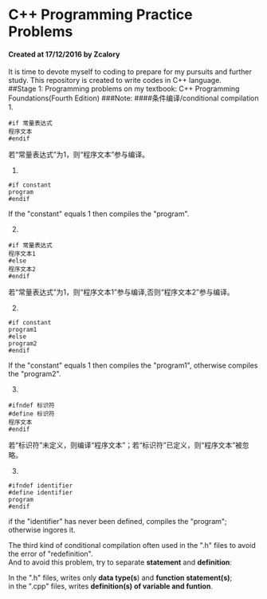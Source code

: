 # C++ Programming Practice Problems
#### Created at 17/12/2016 by Zcalory
It is time to devote myself to coding to prepare for my pursuits and further study.
This repository is created to write codes in C++ language.    
##Stage 1: Programming problems on my textbook: C++ Programming Foundations(Fourth Edition)
###Note: 
####条件编译/conditional compilation
1. 

    #if 常量表达式  
    程序文本  
    #endif


若“常量表达式”为1，则“程序文本”参与编译。

1.

    #if constant    
    program  
    #endif  

If the "constant" equals 1 then compiles the "program". 

2.

    #if 常量表达式  
    程序文本1  
    #else  
    程序文本2  
    #endif  

若“常量表达式”为1，则“程序文本1”参与编译,否则“程序文本2”参与编译。

2.

    #if constant    
    program1    
    #else    
    program2    
    #endif

If the "constant" equals 1 then compiles the "program1", otherwise compiles the "program2". 

3.

    #ifndef 标识符    
    #define 标识符   
    程序文本    
    #endif  

若“标识符”未定义，则编译“程序文本”；若“标识符”已定义，则“程序文本”被忽略。

3.

    #ifndef identifier    
    #define identifier    
    program    
    #endif  

if the "identifier" has never been defined, compiles the "program"; otherwise ingores it.

The third kind of conditional compilation often used in the ".h" files to avoid the error of "redefinition".  
And to avoid this problem, try to separate **statement** and **definition**:

In the ".h" files, writes only **data type(s**) and **function statement(s)**;  
in the ".cpp" files, writes **definition(s) of variable and funtion**.
